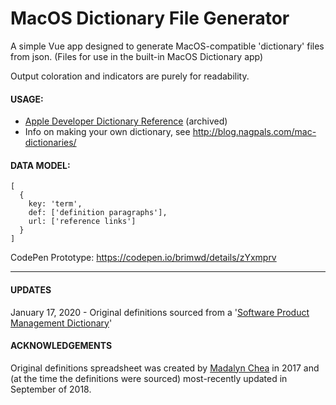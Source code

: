 # MacOS Dictionary File Generator
A simple Vue app designed to generate MacOS-compatible 'dictionary' files from json. (Files for use in the built-in MacOS Dictionary app)

Output coloration and indicators are purely for readability.

#### USAGE:
+ [Apple Developer Dictionary Reference](https://developer.apple.com/library/archive/documentation/UserExperience/Conceptual/DictionaryServicesProgGuide/prepare/prepare.html)  (archived)
+ Info on making your own dictionary, see http://blog.nagpals.com/mac-dictionaries/

#### DATA MODEL:

```
[
  {
    key: 'term',
    def: ['definition paragraphs'],
    url: ['reference links']
  }
]
```

CodePen Prototype: https://codepen.io/brimwd/details/zYxmprv

----

#### UPDATES
January 17, 2020 - Original definitions sourced from a '[Software Product Management Dictionary](https://docs.google.com/spreadsheets/d/1O4N2pu6Mu-UBhUR3pdbv6dcjNecu7oMdIX1jZkBSUxE/edit#gid=0)'

#### ACKNOWLEDGEMENTS
Original definitions spreadsheet was created by [Madalyn Chea](https://www.linkedin.com/in/sugarcoder/) in 2017 and (at the time the definitions were sourced) most-recently updated in September of 2018.
